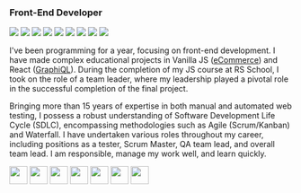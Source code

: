 ### Front-End Developer

<div display="flex" gap="2px">
  <img src="https://img.shields.io/badge/html-5-e96228">
  <img src="https://img.shields.io/badge/css-3-0091d5">
  <img src="https://img.shields.io/badge/javascript-esnext-ecda1d">
  <img src="https://img.shields.io/badge/typescript-5-0076c6">
  <img src="https://img.shields.io/badge/react-18-5ed3f3">
  <img src="https://img.shields.io/badge/react_router-6.4-f54250">
  <img src="https://img.shields.io/badge/redux-rtk-7248b6">
  <img src="https://img.shields.io/badge/next.js-pages_router-f4e9fc">
  <img src="https://www.codewars.com/users/akrutsko/badges/micro">
</div>

I've been programming for a year, focusing on front-end development. I have made complex educational projects in Vanilla JS ([eCommerce](https://peakpulse-ecomm.netlify.app)) and React ([GraphiQL](https://rsschool-graphi-ql.netlify.app)). During the completion of my JS course at RS School, I took on the role of a team leader, where my leadership played a pivotal role in the successful completion of the final project.

Bringing more than 15 years of expertise in both manual and automated web testing, I possess a robust understanding of Software Development Life Cycle (SDLC), encompassing methodologies such as Agile (Scrum/Kanban) and Waterfall.
I have undertaken various roles throughout my career, including positions as a tester, Scrum Master, QA team lead, and overall team lead.
I am responsible, manage my work well, and learn quickly.

<div display="flex" gap="2px">
  <a href="https://github.com"><img src="https://github.com/fluidicon.png" width="32" height="32"></a>
  <a href="https://git-scm.com"><img src="https://git-scm.com/favicon.ico" width="32" height="32"></a>
  <a href="https://nodejs.org"><img src="https://nodejs.org/static/images/favicons/favicon.png" width="32" height="32"></a>
  <a href="https://www.npmjs.com"<img src="https://static-production.npmjs.com/b0f1a8318363185cc2ea6a40ac23eeb2.png" width="32" height="32"></a>
  <a href="https://webpack.js.org"><img src="https://webpack.js.org/icon-square-small.9e8aff7a67a5dd20.svg" width="32" height="32"></a>
  <a href="https://vitejs.dev"><img src="https://vitejs.dev/logo.svg" width="32" height="32"></a>
  <a href="https://www.figma.com"><img src="https://static.figma.com/app/icon/1/icon-192.png" width="32" height="32"></a>
  <a href="https://testing-library.com"><img src="https://testing-library.com/img/octopus-32x32.png" width="32" height="32"></a>
</div>

<!--
**akrutsko/akrutsko** is a ✨ _special_ ✨ repository because its `README.md` (this file) appears on your GitHub profile.

Here are some ideas to get you started:

- 🔭 I’m currently working on ...
- 🌱 I’m currently learning ...
- 👯 I’m looking to collaborate on ...
- 🤔 I’m looking for help with ...
- 💬 Ask me about ...
- 📫 How to reach me: ...
- 😄 Pronouns: ...
- ⚡ Fun fact: ...
-->
